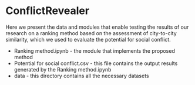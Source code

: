 # ConflictRevealer
Here we present the data and modules that enable testing the results of our research on a ranking method based on the assessment of city-to-city similarity, which we used to evaluate the potential for social conflict.

* Ranking method.ipynb - the module that implements the proposed method
* Potential for social conflict.csv - this file contains the output results generated by the Ranking method.ipynb
* data - this directory contains all the necessary datasets
